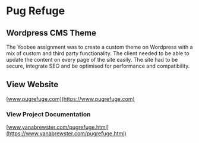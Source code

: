 # Pug Refuge

## Wordpress CMS Theme

The Yoobee assignment was to create a custom theme on Wordpress with a mix of custom and third party functionality. The client needed to be able to update the content on every page of the site easily. The site had to be secure, integrate SEO and be optimised for performance and compatibility.

## View Website

[www.pugrefuge.com](https://www.pugrefuge.com)

### View Project Documentation

[www.yanabrewster.com/pugrefuge.html](https://www.yanabrewster.com/pugrefuge.html)
